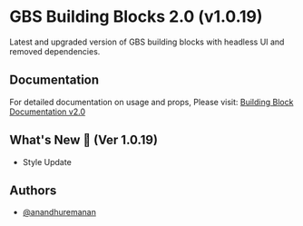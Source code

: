 # GBS Building Blocks 2.0 (v1.0.19)

Latest and upgraded version of GBS building blocks with headless UI and removed dependencies.

## Documentation

For detailed documentation on usage and props, Please visit: [Building Block Documentation v2.0](https://blackmax-designs.gitbook.io/building-block-v2.0)

## What's New 🎉 (Ver 1.0.19)

- Style Update

## Authors

- [@anandhuremanan](https://www.github.com/anandhuremanan)
